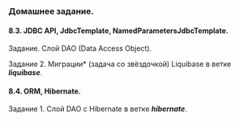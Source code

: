 ### Домашнее задание.

#### 8.3. JDBC API, JdbcTemplate, NamedParametersJdbcTemplate.

Задание. Слой DAO (Data Access Object).

Задание 2. Миграции* (задача со звёздочкой) Liquibase в ветке **_liquibase_**.

#### 8.4. ORM, Hibernate.

Задание 1. Слой DAO c Hibernate в ветке **_hibernate_**.
